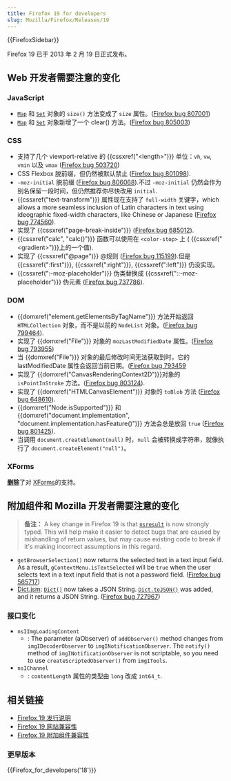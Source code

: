 ```yaml
---
title: Firefox 19 for developers
slug: Mozilla/Firefox/Releases/19
---
```


{{FirefoxSidebar}}

Firefox 19 已于 2013 年 2 月 19 日正式发布。

## Web 开发者需要注意的变化

### JavaScript

- [`Map`](/zh-CN/docs/JavaScript/Reference/Global_Objects/Map) 和 [`Set`](/zh-CN/docs/JavaScript/Reference/Global_Objects/Set) 对象的 `size()` 方法变成了 `size` 属性。([Firefox bug 807001](https://bugzil.la/807001))
- [`Map`](/zh-CN/docs/JavaScript/Reference/Global_Objects/Map) 和 [`Set`](/zh-CN/docs/JavaScript/Reference/Global_Objects/Set) 对象新增了一个 clear() 方法。([Firefox bug 805003](https://bugzil.la/805003))

### CSS

- 支持了几个 viewport-relative 的 {{cssxref("&lt;length&gt;")}} 单位：`vh`, `vw`, `vmin` 以及 `vmax` ([Firefox bug 503720](https://bugzil.la/503720))
- CSS Flexbox 脱前缀，但仍然被默认禁止 ([Firefox bug 801098](https://bugzil.la/801098)).
- `-moz-initial` 脱前缀 ([Firefox bug 806068](https://bugzil.la/806068)).不过 `-moz-initial` 仍然会作为别名保留一段时间，但仍然推荐你尽快改用 `initial`.
- {{cssxref("text-transform")}} 属性现在支持了 `full-width` 关键字，which allows a more seamless inclusion of Latin characters in text using ideographic fixed-width characters, like Chinese or Japanese ([Firefox bug 774560](https://bugzil.la/774560)).
- 实现了 {{cssxref("page-break-inside")}} ([Firefox bug 685012](https://bugzil.la/685012)).
- {{cssxref("calc", "calc()")}} 函数可以使用在 `<color-stop>` 上 ( {{cssxref("&lt;gradient&gt;")}}上的一个值).
- 实现了 {{cssxref("@page")}} @规则 ([Firefox bug 115199](https://bugzil.la/115199)).但是 {{cssxref(":first")}}, {{cssxref(":right")}}, {{cssxref(":left")}} 仍没实现。
- {{cssxref(":-moz-placeholder")}} 伪类替换成 {{cssxref("::-moz-placeholder")}} 伪元素 ([Firefox bug 737786](https://bugzil.la/737786)).

### DOM

- {{domxref("element.getElementsByTagName")}} 方法开始返回 `HTMLCollection` 对象，而不是以前的 `NodeList` 对象。([Firefox bug 799464](https://bugzil.la/799464)).
- 实现了 {{domxref("File")}} 对象的 `mozLastModifiedDate` 属性。([Firefox bug 793955](https://bugzil.la/793955))
- 当 {{domxref("File")}} 对象的最后修改时间无法获取到时，它的 lastModifiedDate 属性会返回当前日期。([Firefox bug 793459](https://bugzil.la/793459)
- 实现了 {{domxref("CanvasRenderingContext2D")}}对象的 `isPointInStroke` 方法。([Firefox bug 803124](https://bugzil.la/803124)).
- 实现了 {{domxref("HTMLCanvasElement")}} 对象的 `toBlob` 方法 ([Firefox bug 648610](https://bugzil.la/648610)).
- {{domxref("Node.isSupported")}} 和 {{domxref("document.implementation", "document.implementation.hasFeature()")}} 方法会总是放回 `true` ([Firefox bug 801425](https://bugzil.la/801425)).
- 当调用 `document.createElement(null)` 时，`null` 会被转换成字符串，就像执行了 `document.createElement("null")`。

### XForms

[**删除**](http://www.philipp-wagner.com/blog/2011/07/the-future-of-mozilla-xforms/)了对 [XForms](/zh-CN/docs/XForms)的支持。

## 附加组件和 Mozilla 开发者需要注意的变化

> **备注：** A key change in Firefox 19 is that [`nsresult`](/zh-CN/docs/XPCOM_API_Reference/nsresult) is now strongly typed. This will help make it easier to detect bugs that are caused by mishandling of return values, but may cause existing code to break if it's making incorrect assumptions in this regard.

- `getBrowserSelection()` now returns the selected text in a text input field. As a result, `gContextMenu.isTextSelected` will be `true` when the user selects text in a text input field that is not a password field. ([Firefox bug 565717](https://bugzil.la/565717))
- [Dict.jsm](/zh-CN/docs/Mozilla/JavaScript_code_modules/Dict.jsm): [`Dict()`](/zh-CN/docs/Mozilla/JavaScript_code_modules/Dict.jsm#Creating_a_dictionary) now takes a JSON String. [`Dict.toJSON()`](</zh-CN/docs/Mozilla/JavaScript_code_modules/Dict.jsm#toJSON()>) was added, and it returns a JSON String. ([Firefox bug 727967](https://bugzil.la/727967))

### 接口变化

- `nsIImgLoadingContent`
  - : The parameter (aObserver) of `addObserver()` method changes from `imgIDecoderObserver` to `imgINotificationObserver`. The `notify()` method of `imgINotificationObserver` is not scriptable, so you need to use `createScriptedObserver()` from `imgITools`.
- `nsIChannel`
  - : `contentLength` 属性的类型由 `long` 改成 `int64_t`.

## 相关链接

- [Firefox 19 发行说明](http://www.mozilla.org/zh-CN/firefox/19.0/releasenotes/)
- [Firefox 19 网站兼容性](/zh-CN/docs/Site_Compatibility_for_Firefox_19)
- [Firefox 19 附加组件兼容性](https://blog.mozilla.org/addons/2013/02/07/compatibility-for-firefox-19/)

### 更早版本

{{Firefox_for_developers('18')}}
